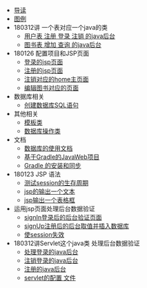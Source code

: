 
* [导读](README.md)
* [图例](resource/image.md)
* 180312讲 一个表对应一个java的类    
    * [用户表 注册 登录 注销 的java后台](src/main/java/demo/servelet/UserAction.java)	
    * [图书表 增加 查询 的java后台](src/main/java/demo/servelet/BookAction.java)	
* 180126 配置项目和JSP页面
    * [登录的jsp页面](src/main/webapp/index.jsp)	
    * [注册的jsp页面](src/main/webapp/sign_up.jsp)	
    * [注销对应的home主页面](src/main/webapp/home.jsp)	
    * [编辑图书对应的页面](src/main/webapp/edit.jsp)	
* 数据库相关     
    * [创建数据库SQL语句](sql/db.sql)	
* 其他相关     
    * [模板类](src/main/java/demo/model/Book.java)	
    * [数据库操作类](src/main/java/demo/util/DB.java)	
* 文档    
     * [数据库的使用文档](resource/数据库的使用.md)	
     * [基于Gradle的JavaWeb项目](resource/基于Gradle的JavaWeb项目.md)		
     * [Gradle 的安装和同步](resource/gradle.md)	
* 180123 JSP 语法
    * [测试session的生存周期](src/main/webapp/test.jsp)	
    * [jsp的输出一个文本](src/main/webapp/header.jsp)		
    * [jsp输出一个表格框](src/main/webapp/classic.jsp)	
* 运用jsp页面处理后台数据验证       
    * [signIn登录后的后台验证页面](src/main/webapp/signIn.jsp)	
    * [signUp注册后的后台取值并插入数据库](src/main/webapp/signUp.jsp)	
    * [使session失效](src/main/webapp/signOut.jsp)	    
* 180312讲Servlet这个java类  处理后台数据验证
    * [处理登录的java后台](src/main/java/demo/servelet/SignServlet.java)	
    * [注销登录的java后台](src/main/java/demo/servelet/SignOutServlet.java)	
    * [注册的java后台](src/main/java/demo/servelet/SignUpServlet.java)	
    * [servlet的配置 文件](src/main/webapp/WEB-INF/web.xml)	

